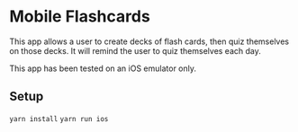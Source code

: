 # Mobile Flashcards

This app allows a user to create decks of flash cards, then quiz themselves on those decks.  It will remind the user to quiz themselves each day.

This app has been tested on an iOS emulator only.

## Setup 

`yarn install`
`yarn run ios`